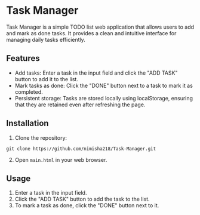 # Task Manager

Task Manager is a simple TODO list web application that allows users to add and mark as done tasks. It provides a clean and intuitive interface for managing daily tasks efficiently.

## Features

- Add tasks: Enter a task in the input field and click the "ADD TASK" button to add it to the list.
- Mark tasks as done: Click the "DONE" button next to a task to mark it as completed.
- Persistent storage: Tasks are stored locally using localStorage, ensuring that they are retained even after refreshing the page.

## Installation

1. Clone the repository:

```
git clone https://github.com/nimisha218/Task-Manager.git
```

2. Open `main.html` in your web browser.

## Usage

1. Enter a task in the input field.
2. Click the "ADD TASK" button to add the task to the list.
3. To mark a task as done, click the "DONE" button next to it.

